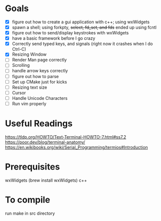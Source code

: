 # Goals
- [x] figure out how to create a gui application with c++; using wxWidgets
- [x] spawn a shell; using forkpty, ~~select, fd_set, and fds~~ ended up using fcntl
- [x] figure out how to send/display keystrokes with wxWidgets
- [x] have a basic framework before I go crazy
- [x] Correctly send typed keys, and signals (right now it crashes when I do Ctrl-C)
- [x] Resizing Window
- [ ] Render Man page correctly
- [ ] Scrolling 
- [ ] handle arrow keys correctly
- [ ] figure out how to parse
- [ ] Set up CMake just for kicks
- [ ] Resizing text size
- [ ] Cursor
- [ ] Handle Unicode Characters
- [ ] Run vim properly

# Useful Readings
https://tldp.org/HOWTO/Text-Terminal-HOWTO-7.html#ss7.2
https://poor.dev/blog/terminal-anatomy/
https://en.wikibooks.org/wiki/Serial_Programming/termios#Introduction

# Prerequisites 
wxWidgets (brew install wxWidgets)
c++

# To compile 
run make in src directory
